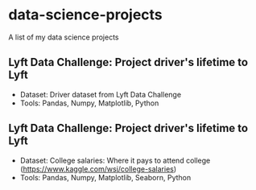 # data-science-projects
A list of my data science projects 

## Lyft Data Challenge: Project driver's lifetime to Lyft 
* Dataset: Driver dataset from Lyft Data Challenge
* Tools: Pandas, Numpy, Matplotlib, Python 

## Lyft Data Challenge: Project driver's lifetime to Lyft 
* Dataset: College salaries: Where it pays to attend college (https://www.kaggle.com/wsj/college-salaries) 
* Tools: Pandas, Numpy, Matplotlib, Seaborn, Python 
